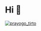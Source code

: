 <h1>Hi 👋</h1>

<p > <a href="https://twitter.com/prayogo_tirto" target="blank"><img src="https://img.shields.io/twitter/follow/prayogo_tirto?logo=twitter&style=for-the-badge" alt="prayogo_tirto" /></a> </p>

<!--<p align="center"><img align="center" src="https://github-readme-streak-stats.herokuapp.com/?user=ajitirto&" alt="ajitirto" /></p>-->
